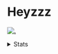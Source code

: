 # Heyzzz  

[![.](https://skillicons.dev/icons?i=js,java)](https://skillicons.dev)  

<details>
<summary>Stats</summary
<!--START_SECTION:waka-->

```txt
JavaScript   18 hrs 22 mins  ████████████████████▒░░░░   81.76 %
CSS          2 hrs 1 min     ██▒░░░░░░░░░░░░░░░░░░░░░░   08.98 %
Rust         1 hr 15 mins    █▒░░░░░░░░░░░░░░░░░░░░░░░   05.63 %
JSON         46 mins         █░░░░░░░░░░░░░░░░░░░░░░░░   03.44 %
TOML         2 mins          ░░░░░░░░░░░░░░░░░░░░░░░░░   00.17 %
```

<!--END_SECTION:waka-->
</details>
